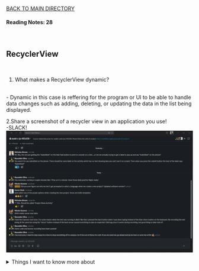 [BACK TO MAIN DIRECTORY](../README.md)

#### Reading Notes: 28
<br>

## RecyclerView
<br>


1. What makes a RecyclerView dynamic?
<br>
- Dynamic in this case is reffering for the program or UI to be able to handle data changes such as adding, deleting, or updating the data in the list being displayed.

2.Share a screenshot of a recycler view in an application you use!
<br>
-SLACK!
![Alt text](<RecyclerView ScreenShot.png>)



<details>
<summary>Things I want to know more about</summary>

Begin writing here...
  
</details>